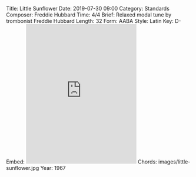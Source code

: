 Title: Little Sunflower
Date: 2019-07-30 09:00
Category: Standards
Composer: Freddie Hubbard
Time: 4/4
Brief: Relaxed modal tune by trombonist Freddie Hubbard
Length: 32
Form: AABA
Style: Latin
Key: D-
Embed: <iframe src="https://open.spotify.com/embed/playlist/6qhr4nsumvUpNYTrU1hoq3" width="300" height="380" frameborder="0" allowtransparency="true" allow="encrypted-media"></iframe>
Chords: images/little-sunflower.jpg
Year: 1967
